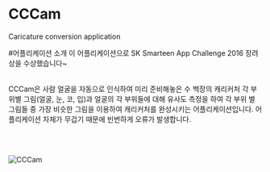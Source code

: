 # CCCam
Caricature conversion application

#어플리케이션 소개
이 어플리케이션으로 SK Smarteen App Challenge 2016 장려상을 수상했습니다~
<br><br>

CCCam은 사람 얼굴을 자동으로 인식하여 미리 준비해놓은 수 백장의 캐리커처 각 부위별 그림(얼굴, 눈, 코, 입)과 얼굴의 각 부위들에 대해 유사도 측정을 하여 각 부위 별 그림들 중 가장 비슷한 그림을 이용하여 캐리커처를 완성시키는 어플리케이션입니다. 어플리케이션 자체가 무겁기 때문에 빈번하게 오류가 발생합니다.


<br><br>

![CCCam](https://github.com/hojak99/Caricature-conversion-application/blob/master/CCCam.PNG)
